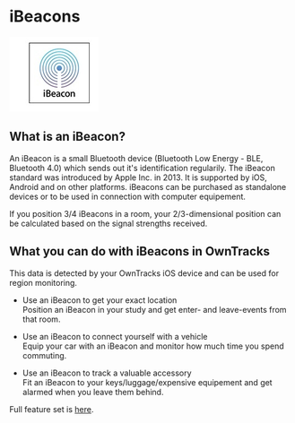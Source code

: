 # iBeacons

![ibeacon logo](images/ibeacon.png)

## What is an iBeacon?

An iBeacon is a small Bluetooth device (Bluetooth Low Energy - BLE, Bluetooth 4.0) which sends out it's identification regularily. The iBeacon standard was introduced by Apple Inc. in 2013. It is supported by iOS, Android and on other platforms. iBeacons can be purchased as standalone devices or to be used in connection with computer equipement.

If you position 3/4 iBeacons in a room, your 2/3-dimensional position can be calculated based on the signal strengths received.


## What you can do with iBeacons in OwnTracks

This data is detected by your OwnTracks iOS device and can be used for region monitoring.

* Use an iBeacon to get your exact location  
Position an iBeacon in your study and get enter- and leave-events from that room.

* Use an iBeacon to connect yourself with a vehicle  
Equip your car with an iBeacon and monitor how much time you spend commuting.

* Use an iBeacon to track a valuable accessory  
Fit an iBeacon to your keys/luggage/expensive equipement and get alarmed when you leave them behind.

Full feature set is [here](../features/beacons.md).

